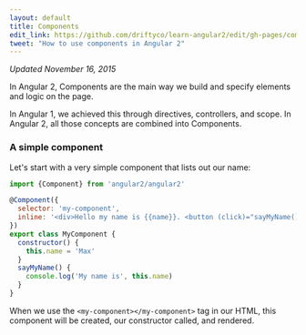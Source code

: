 ```yaml
---
layout: default
title: Components
edit_link: https://github.com/driftyco/learn-angular2/edit/gh-pages/components/index.md
tweet: "How to use components in Angular 2"
---
```


_Updated November 16, 2015_

In Angular 2, Components are the main way we build and specify elements and logic on the page.

In Angular 1, we achieved this through directives, controllers, and scope. In Angular 2, all those concepts
are combined into Components.

### A simple component

Let's start with a very simple component that lists out our name:

```javascript
import {Component} from 'angular2/angular2'

@Component({
  selector: 'my-component',
  inline: '<div>Hello my name is {{name}}. <button (click)="sayMyName()">Say my name</button></div>'
})
export class MyComponent {
  constructor() {
    this.name = 'Max'
  }
  sayMyName() {
    console.log('My name is', this.name)
  }
}
```

When we use the `<my-component></my-component>` tag in our HTML, this component will be created,
our constructor called, and rendered.
